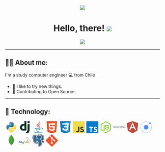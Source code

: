 <div id="header" align="center">
  <img src="https://media.giphy.com/media/lOs74pwVzfZElO3VDY/giphy.gif" width="200"/>
  <h1>
    Hello, there! 
    <img src="https://media.giphy.com/media/hvRJCLFzcasrR4ia7z/giphy.gif" width="30"/>
  </h1>
</div>

<div align="center">
  <img src="https://media.giphy.com/media/dWesBcTLavkZuG35MI/giphy.gif"/>
</div>

---

## 👨‍💻 About me:
I'm a study computer engineer 💻 from Chile

- 👾 I like to try new things.
- 🌱 Contributing to Open Source.

---

## 🔭 Technology:
<div>
  
  <img src="https://github.com/devicons/devicon/blob/master/icons/python/python-original.svg" title="Python" alt="Python" width="40" heigth="40">
  <img src="https://github.com/devicons/devicon/blob/master/icons/django/django-plain.svg" title="Django" alt="Django" width="40" heigth="40">
  <img src="https://github.com/devicons/devicon/blob/master/icons/java/java-original.svg" title="Java" alt="Java" width="40" heigth="40">
  <img src="https://github.com/devicons/devicon/blob/master/icons/html5/html5-original.svg" title="HTML" alt="HTML" width="40" heigth="40">
  <img src="https://github.com/devicons/devicon/blob/master/icons/css3/css3-original.svg" title="CSS" alt="CSS" width="40" heigth="40">
  <img src="https://github.com/devicons/devicon/blob/master/icons/javascript/javascript-original.svg" title="Javascript" alt="Javascript" width="40" heigth="40">
  <img src="https://github.com/devicons/devicon/blob/master/icons/typescript/typescript-original.svg" title="Typescript" alt="Typescript" width="40" heigth="40">
  <img src="https://github.com/devicons/devicon/blob/master/icons/nodejs/nodejs-original.svg" title="NodeJS" alt="NodeJS" width="40" heigth="40">
  <img src="https://github.com/devicons/devicon/blob/master/icons/express/express-original-wordmark.svg" title="Express" alt="Express" width="40" heigth="40">
  <img src="https://github.com/devicons/devicon/blob/master/icons/angularjs/angularjs-plain.svg" title="Angular" alt="Angular" width="40" heigth="40">
  <img src="https://github.com/devicons/devicon/blob/master/icons/ionic/ionic-original.svg" title="Ionic" alt="Ionic" width="40" heigth="40">
  <img src="https://github.com/devicons/devicon/blob/master/icons/mongodb/mongodb-original.svg" title="MongoDB" alt="MongoDB" width="40" heigth="40">
  <img src="https://github.com/devicons/devicon/blob/master/icons/mysql/mysql-original-wordmark.svg" title="MySQL" alt="MySQL" width="40" heigth="40">
  <img src="https://github.com/devicons/devicon/blob/master/icons/postgresql/postgresql-original.svg" title="PostgreSQL" alt="PostgreSQL" width="40" heigth="40">
  <img src="https://github.com/devicons/devicon/blob/master/icons/git/git-original.svg" title="Git" alt="Git" width="40" heigth="40">
  
</div>

